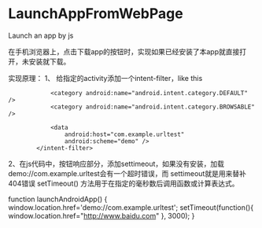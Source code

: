 LaunchAppFromWebPage
====================

Launch an app by js 


在手机浏览器上，点击下载app的按钮时，实现如果已经安装了本app就直接打开，未安装就下载。

实现原理：
  1、  给指定的activity添加一个intent-filter，like this
  <intent-filter>
                <action android:name="android.intent.action.MAIN" />
                <action android:name="android.intent.action.VIEW" />

                <category android:name="android.intent.category.DEFAULT" />
                <category android:name="android.intent.category.BROWSABLE" />

                <data
                    android:host="com.example.urltest"
                    android:scheme="demo" />
            </intent-filter>
            
  2、在js代码中，按钮响应部分，添加settimeout，如果没有安装，加载demo://com.example.urltest会有一个超时错误，而
  settimeout就是用来替补404错误
  setTimeout() 方法用于在指定的毫秒数后调用函数或计算表达式。
  
function launchAndroidApp()
{
window.location.href='demo://com.example.urltest';
setTimeout(function(){ window.location.href="http://www.baidu.com" }, 3000);
}
